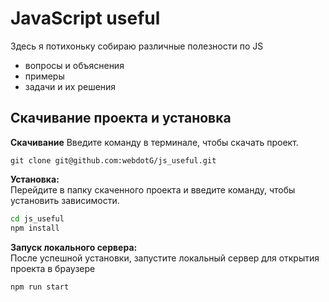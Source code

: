 # JavaScript useful

Здесь я потихоньку собираю различные полезности по JS  
+ вопросы и объяснения  
+ примеры  
+ задачи и их решения 

## Скачивание проекта и установка 

**Скачивание**
Введите команду в терминале, чтобы скачать проект.

```
git clone git@github.com:webdotG/js_useful.git
```


**Установка:**  
Перейдите в папку скаченного проекта и введите команду, чтобы установить зависимости.

   ```bash
   cd js_useful 
   npm install
  ```
**Запуск локального сервера:**  
После успешной установки, запустите локальный сервер для открытия проекта в браузере

   ```
   npm run start
  ```

